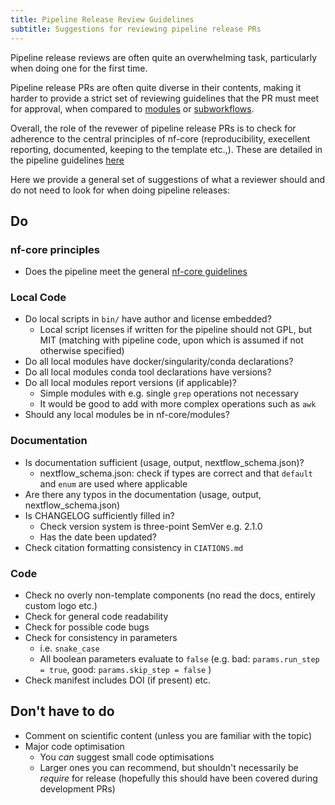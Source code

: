 ```yaml
---
title: Pipeline Release Review Guidelines
subtitle: Suggestions for reviewing pipeline release PRs
---
```


Pipeline release reviews are often quite an overwhelming task, particularly when doing one for the first time.

Pipeline release PRs are often quite diverse in their contents, making it harder to provide a strict set of reviewing guidelines that the PR must meet for approval, when compared to [modules](modules) or [subworkflows](subworkflows).

Overall, the role of the revewer of pipeline release PRs is to check for adherence to the central principles of nf-core (reproducibility, execellent reporting, documented, keeping to the template etc.,). These are detailed in the pipeline guidelines [here](guidelines)

Here we provide a general set of suggestions of what a reviewer should and do not need to look for when doing pipeline releases:

## Do

### nf-core principles

- Does the pipeline meet the general [nf-core guidelines](guidelines)

### Local Code

- Do local scripts in `bin/` have author and license embedded?
    - Local script licenses if written for the pipeline should not GPL, but MIT (matching with pipeline code, upon which is assumed if not otherwise specified)
- Do all local modules have docker/singularity/conda declarations?
- Do all local modules conda tool declarations have versions?
- Do all local modules report versions (if applicable)?
    - Simple modules with e.g. single `grep` operations not necessary
    - It would be good to add with more complex operations such as `awk` 
- Should any local modules be in nf-core/modules?

### Documentation

- Is documentation sufficient (usage, output, nextflow_schema.json)?
    - nextflow_schema.json: check if types are correct and that `default` and `enum` are used where applicable
- Are there any typos in the documentation  (usage, output, nextflow_schema.json)
- Is CHANGELOG sufficiently filled in?
    - Check version system is three-point SemVer e.g. 2.1.0
    - Has the date been updated?
- Check citation formatting consistency in `CIATIONS.md`

### Code

- Check no overly non-template components (no read the docs, entirely custom logo etc.)
- Check for general code readability
- Check for possible code bugs
- Check for consistency in parameters 
    - i.e. `snake_case`
    - All boolean parameters evaluate to `false` (e.g. bad: `params.run_step = true`, good: `params.skip_step = false` )
- Check manifest includes DOI (if present) etc.

## Don't have to do

- Comment on scientific content (unless you are familiar with the topic)
- Major code optimisation
    - You _can_ suggest small code optimisations
    - Larger ones you can recommend, but shouldn't necessarily be _require_ for release (hopefully this should have been covered during development PRs)
